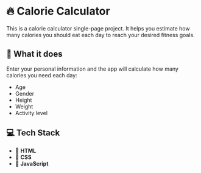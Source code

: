 # 🔥 Calorie Calculator

This is a calorie calculator single-page project. It helps you estimate how many calories you should eat each day to reach your desired fitness goals.

## 🚀 What it does

Enter your personal information and the app will calculate how many calories you need each day:

- Age
- Gender
- Height
- Weight
- Activity level

## 💻 Tech Stack

- 🧩 **HTML**
- 🎨 **CSS**
- 🤖 **JavaScript**
